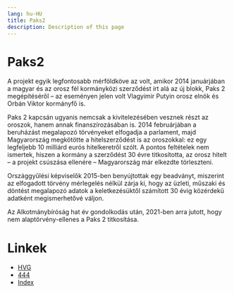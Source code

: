 ```yaml
---
lang: hu-HU
title: Paks2
description: Description of this page
---
```


# Paks2

A projekt egyik legfontosabb mérföldköve az volt, amikor 2014 januárjában a magyar és az orosz fél kormányközi 
szerződést írt alá az új blokk, Paks 2 megépítéséről – az eseményen jelen volt Vlagyimir Putyin orosz elnök és 
Orbán Viktor kormányfő is.

Paks 2 kapcsán ugyanis nemcsak a kivitelezésében vesznek részt az oroszok, hanem annak finanszírozásában is. 
2014 februárjában a beruházást megalapozó törvényeket elfogadja a parlament, majd Magyarország megkötötte a 
hitelszerződést is az oroszokkal: ez egy legfeljebb 10 milliárd eurós hitelkeretről szólt. 
A pontos feltételek nem ismertek, hiszen a kormány a szerződést 30 évre titkosította, az orosz hitelt 
– a projekt csúszása ellenére – Magyarország már elkezdte törleszteni.


Országgyűlési képviselők 2015-ben benyújtottak egy beadványt, miszerint az elfogadott törvény 
mérlegelés nélkül zárja ki, hogy az üzleti, műszaki és döntést megalapozó adatok a keletkezésüktől 
számított 30 évig közérdekű adatként megismerhetővé váljon.

Az Alkotmánybíróság hat év gondolkodás után, 2021-ben arra jutott, hogy nem alaptörvény-ellenes a 
Paks 2 titkosítása.


# Linkek

* [HVG](https://hvg.hu/gazdasag/20140115_Putyin_14_milliard_dollarja_megnyerte_Orb)
* [444](https://444.hu/2021/01/18/az-alkotmanybirosag-hat-ev-gondolkodas-utan-arra-jutott-hogy-nem-alaptorveny-ellenes-a-paks-2-titkositasa)
* [Index](https://index.hu/gazdasag/ado_es_koltsegvetes/2014/01/14/nem_veletlenul_ment_orban_moszkvaba/)